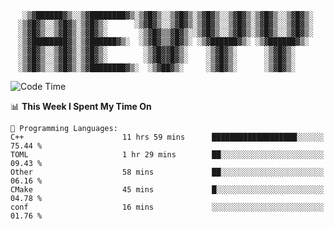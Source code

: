 <div align="center">

```
 ░▒▓██████▓▒░░▒▓████████▓▒░▒▓█▓▒░░▒▓█▓▒░▒▓█▓▒░░▒▓█▓▒░▒▓█▓▒░░▒▓█▓▒░ 
░▒▓█▓▒░░▒▓█▓▒░▒▓█▓▒░      ░▒▓█▓▒░░▒▓█▓▒░▒▓█▓▒░░▒▓█▓▒░▒▓█▓▒░░▒▓█▓▒░ 
░▒▓█▓▒░░▒▓█▓▒░▒▓█▓▒░       ░▒▓█▓▒▒▓█▓▒░░▒▓█▓▒░░▒▓█▓▒░▒▓█▓▒░░▒▓█▓▒░ 
░▒▓████████▓▒░▒▓██████▓▒░  ░▒▓█▓▒▒▓█▓▒░ ░▒▓██████▓▒░ ░▒▓██████▓▒░  
░▒▓█▓▒░░▒▓█▓▒░▒▓█▓▒░        ░▒▓█▓▓█▓▒░    ░▒▓█▓▒░      ░▒▓█▓▒░     
░▒▓█▓▒░░▒▓█▓▒░▒▓█▓▒░        ░▒▓█▓▓█▓▒░    ░▒▓█▓▒░      ░▒▓█▓▒░     
░▒▓█▓▒░░▒▓█▓▒░▒▓████████▓▒░  ░▒▓██▓▒░     ░▒▓█▓▒░      ░▒▓█▓▒░     
```

</div>

<!--START_SECTION:waka-->
![Code Time](http://img.shields.io/badge/Code%20Time-15%20hrs%2055%20mins-blue)

📊 **This Week I Spent My Time On** 

```text
💬 Programming Languages: 
C++                      11 hrs 59 mins      ███████████████████░░░░░░   75.44 % 
TOML                     1 hr 29 mins        ██░░░░░░░░░░░░░░░░░░░░░░░   09.43 % 
Other                    58 mins             ██░░░░░░░░░░░░░░░░░░░░░░░   06.16 % 
CMake                    45 mins             █░░░░░░░░░░░░░░░░░░░░░░░░   04.78 % 
conf                     16 mins             ░░░░░░░░░░░░░░░░░░░░░░░░░   01.76 % 
```


<!--END_SECTION:waka-->
